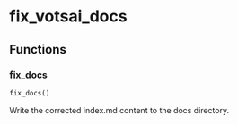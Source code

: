 # fix_votsai_docs

## Functions

### fix_docs

```python
fix_docs()
```

Write the corrected index.md content to the docs directory.

